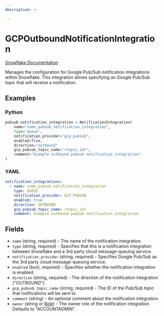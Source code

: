 ```yaml
---
description: >-
  
---
```


# GCPOutboundNotificationIntegration

[Snowflake Documentation](https://docs.snowflake.com/en/sql-reference/sql/create-notification-integration)

Manages the configuration for Google Pub/Sub notification integrations within Snowflake. This integration
allows specifying an Google Pub/Sub topic that will receive a notification.


## Examples

### Python

```python
pubsub_notification_integration = NotificationIntegration(
    name="some_pubsub_notification_integration",
    type="queue",
    notification_provider="gcp_pubsub",
    enabled=True,
    direction="outbound"
    gcp_pubsub_topic_name="<topic_id>",
    comment="Example outbound pubsub notification integration"
)
```


### YAML

```yaml
notification_integrations:
  - name: some_pubsub_notification_integration
    type: QUEUE
    notification_provider: GCP_PUBSUB
    enabled: true
    direction: OUTBOUND
    gcp_pubsub_topic_name: <topic_id>
    comment: Example outbound pubsub notification integration
```


## Fields

* `name` (string, required) - The name of the notification integration.
* `type` (string, required) - Specifies that this is a notification integration between Snowflake and a 3rd party cloud message-queuing service.
* `notification_provider` (string, required) - Specifies Google Pub/Sub as the 3rd party cloud message-queuing service.
* `enabled` (bool, required) - Specifies whether the notification integration is enabled.
* `direction` (string, required) - The direction of the notification integration ("OUTBOUND").
* `gcp_pubsub_topic_name` (string, required) - The ID of the Pub/Sub topic that notifications will be sent to.
* `comment` (string) - An optional comment about the notification integration.
* `owner` (string or [Role](role.md)) - The owner role of the notification integration. Defaults to "ACCOUNTADMIN".


